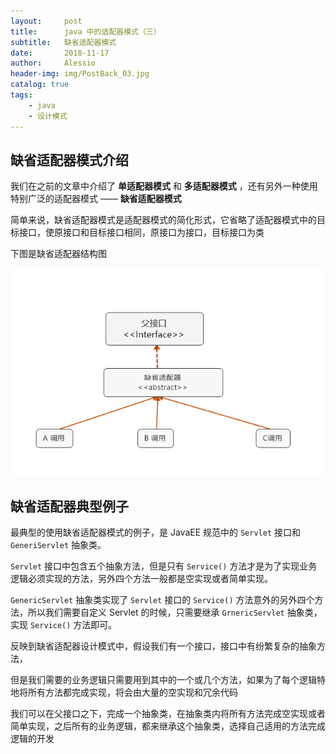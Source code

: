 ```yaml
---
layout:     post
title:      java 中的适配器模式（三）
subtitle:   缺省适配器模式
date:       2018-11-17
author:     Alessio
header-img: img/PostBack_03.jpg
catalog: true
tags:
    - java
    - 设计模式
---
```


## 缺省适配器模式介绍

我们在之前的文章中介绍了 **单适配器模式** 和 **多适配器模式** ，还有另外一种使用特别广泛的适配器模式 —— **缺省适配器模式**

简单来说，缺省适配器模式是适配器模式的简化形式，它省略了适配器模式中的目标接口，使原接口和目标接口相同，原接口为接口，目标接口为类

下图是缺省适配器结构图

 ![缺省适配器结构图](https://raw.githubusercontent.com/Zjianru/zjianru.github.io/master/img/%E7%BC%BA%E7%9C%81%E9%80%82%E9%85%8D%E5%99%A8.png)

## 缺省适配器典型例子

最典型的使用缺省适配器模式的例子，是 JavaEE 规范中的 `Servlet` 接口和 `GeneriServlet` 抽象类。

`Servlet` 接口中包含五个抽象方法，但是只有 `Service()` 方法才是为了实现业务逻辑必须实现的方法，另外四个方法一般都是空实现或者简单实现。

`GenericServlet` 抽象类实现了 `Servlet` 接口的 `Service()`  方法意外的另外四个方法，所以我们需要自定义 Servlet 的时候，只需要继承 `GrnericServlet` 抽象类，实现 `Service()` 方法即可。

反映到缺省适配器设计模式中，假设我们有一个接口，接口中有纷繁复杂的抽象方法，

但是我们需要的业务逻辑只需要用到其中的一个或几个方法，如果为了每个逻辑特地将所有方法都完成实现，将会由大量的空实现和冗余代码

我们可以在父接口之下，完成一个抽象类，在抽象类内将所有方法完成空实现或者简单实现，之后所有的业务逻辑，都来继承这个抽象类，选择自己适用的方法完成逻辑的开发
